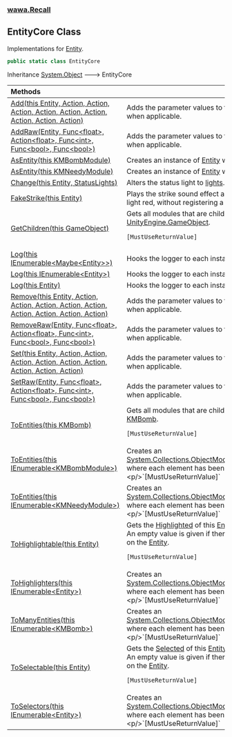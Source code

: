 ### [wawa.Recall](wawa.Recall.md 'wawa.Recall')

## EntityCore Class

Implementations for [Entity](Entity.md 'wawa.Recall.Entity').

```csharp
public static class EntityCore
```

Inheritance [System.Object](https://docs.microsoft.com/en-us/dotnet/api/System.Object 'System.Object') &#129106; EntityCore

| Methods | |
| :--- | :--- |
| [Add(this Entity, Action, Action, Action, Action, Action, Action, Action, Action, Action)](EntityCore.Add(Entity,Action,Action,Action,Action,Action,Action,Action,Action,Action).md 'wawa.Recall.EntityCore.Add(this wawa.Recall.Entity, System.Action, System.Action, System.Action, System.Action, System.Action, System.Action, System.Action, System.Action, System.Action)') | Adds the parameter values to the corresponding hooks, when applicable. |
| [AddRaw(Entity, Func&lt;float&gt;, Action&lt;float&gt;, Func&lt;int&gt;, Func&lt;bool&gt;, Func&lt;bool&gt;)](EntityCore.AddRaw(Entity,Func{float},Action{float},Func{int},Func{bool},Func{bool}).md 'wawa.Recall.EntityCore.AddRaw(wawa.Recall.Entity, System.Func<float>, System.Action<float>, System.Func<int>, System.Func<bool>, System.Func<bool>)') | Adds the parameter values to the corresponding hooks, when applicable. |
| [AsEntity(this KMBombModule)](EntityCore.AsEntity(KMBombModule).md 'wawa.Recall.EntityCore.AsEntity(this KMBombModule)') | Creates an instance of [Entity](Entity.md 'wawa.Recall.Entity') where [Solvable](Entity.Solvable.md 'wawa.Recall.Entity.Solvable') is set. |
| [AsEntity(this KMNeedyModule)](EntityCore.AsEntity(KMNeedyModule).md 'wawa.Recall.EntityCore.AsEntity(this KMNeedyModule)') | Creates an instance of [Entity](Entity.md 'wawa.Recall.Entity') where [Needy](Entity.Needy.md 'wawa.Recall.Entity.Needy') is set. |
| [Change(this Entity, StatusLights)](EntityCore.Change(Entity,StatusLights).md 'wawa.Recall.EntityCore.Change(this wawa.Recall.Entity, wawa.Recall.StatusLights)') | Alters the status light to [lights](EntityCore.Change(Entity,StatusLights).md#wawa.Recall.EntityCore.Change(thiswawa.Recall.Entity,wawa.Recall.StatusLights).lights 'wawa.Recall.EntityCore.Change(this wawa.Recall.Entity, wawa.Recall.StatusLights).lights'). |
| [FakeStrike(this Entity)](EntityCore.FakeStrike(Entity).md 'wawa.Recall.EntityCore.FakeStrike(this wawa.Recall.Entity)') | Plays the strike sound effect and flashes the status light red, without registering a strike. |
| [GetChildren(this GameObject)](EntityCore.GetChildren(GameObject).md 'wawa.Recall.EntityCore.GetChildren(this GameObject)') | Gets all modules that are children of a provided [UnityEngine.GameObject](https://docs.microsoft.com/en-us/dotnet/api/UnityEngine.GameObject 'UnityEngine.GameObject').<p/>`[MustUseReturnValue]` |
| [Log(this IEnumerable&lt;Maybe&lt;Entity&gt;&gt;)](EntityCore.Log(IEnumerable{Maybe{Entity}}).md 'wawa.Recall.EntityCore.Log(this System.Collections.Generic.IEnumerable<wawa.Optionals.Maybe<wawa.Recall.Entity>>)') | Hooks the logger to each instance. |
| [Log(this IEnumerable&lt;Entity&gt;)](EntityCore.Log(IEnumerable{Entity}).md 'wawa.Recall.EntityCore.Log(this System.Collections.Generic.IEnumerable<wawa.Recall.Entity>)') | Hooks the logger to each instance. |
| [Log(this Entity)](EntityCore.Log(Entity).md 'wawa.Recall.EntityCore.Log(this wawa.Recall.Entity)') | Hooks the logger to each instance. |
| [Remove(this Entity, Action, Action, Action, Action, Action, Action, Action, Action, Action)](EntityCore.Remove(Entity,Action,Action,Action,Action,Action,Action,Action,Action,Action).md 'wawa.Recall.EntityCore.Remove(this wawa.Recall.Entity, System.Action, System.Action, System.Action, System.Action, System.Action, System.Action, System.Action, System.Action, System.Action)') | Adds the parameter values to the corresponding hooks, when applicable. |
| [RemoveRaw(Entity, Func&lt;float&gt;, Action&lt;float&gt;, Func&lt;int&gt;, Func&lt;bool&gt;, Func&lt;bool&gt;)](EntityCore.RemoveRaw(Entity,Func{float},Action{float},Func{int},Func{bool},Func{bool}).md 'wawa.Recall.EntityCore.RemoveRaw(wawa.Recall.Entity, System.Func<float>, System.Action<float>, System.Func<int>, System.Func<bool>, System.Func<bool>)') | Adds the parameter values to the corresponding hooks, when applicable. |
| [Set(this Entity, Action, Action, Action, Action, Action, Action, Action, Action, Action)](EntityCore.Set(Entity,Action,Action,Action,Action,Action,Action,Action,Action,Action).md 'wawa.Recall.EntityCore.Set(this wawa.Recall.Entity, System.Action, System.Action, System.Action, System.Action, System.Action, System.Action, System.Action, System.Action, System.Action)') | Adds the parameter values to the corresponding hooks, when applicable. |
| [SetRaw(Entity, Func&lt;float&gt;, Action&lt;float&gt;, Func&lt;int&gt;, Func&lt;bool&gt;, Func&lt;bool&gt;)](EntityCore.SetRaw(Entity,Func{float},Action{float},Func{int},Func{bool},Func{bool}).md 'wawa.Recall.EntityCore.SetRaw(wawa.Recall.Entity, System.Func<float>, System.Action<float>, System.Func<int>, System.Func<bool>, System.Func<bool>)') | Adds the parameter values to the corresponding hooks, when applicable. |
| [ToEntities(this KMBomb)](EntityCore.ToEntities(KMBomb).md 'wawa.Recall.EntityCore.ToEntities(this KMBomb)') | Gets all modules that are children of a provided [KMBomb](https://docs.microsoft.com/en-us/dotnet/api/KMBomb 'KMBomb').<p/>`[MustUseReturnValue]` |
| [ToEntities(this IEnumerable&lt;KMBombModule&gt;)](EntityCore.ToEntities(IEnumerable{KMBombModule}).md 'wawa.Recall.EntityCore.ToEntities(this System.Collections.Generic.IEnumerable<KMBombModule>)') | Creates an [System.Collections.ObjectModel.ReadOnlyCollection&lt;&gt;](https://docs.microsoft.com/en-us/dotnet/api/System.Collections.ObjectModel.ReadOnlyCollection-1 'System.Collections.ObjectModel.ReadOnlyCollection`1') where each element has been converted.<p/>`[MustUseReturnValue]` |
| [ToEntities(this IEnumerable&lt;KMNeedyModule&gt;)](EntityCore.ToEntities(IEnumerable{KMNeedyModule}).md 'wawa.Recall.EntityCore.ToEntities(this System.Collections.Generic.IEnumerable<KMNeedyModule>)') | Creates an [System.Collections.ObjectModel.ReadOnlyCollection&lt;&gt;](https://docs.microsoft.com/en-us/dotnet/api/System.Collections.ObjectModel.ReadOnlyCollection-1 'System.Collections.ObjectModel.ReadOnlyCollection`1') where each element has been converted.<p/>`[MustUseReturnValue]` |
| [ToHighlightable(this Entity)](EntityCore.ToHighlightable(Entity).md 'wawa.Recall.EntityCore.ToHighlightable(this wawa.Recall.Entity)') | Gets the [Highlighted](Highlighted.md 'wawa.Recall.Highlighted') of this [Entity](Entity.md 'wawa.Recall.Entity').<br/>An empty value is given if there is no attached [Selected](Selected.md 'wawa.Recall.Selected') on the [Entity](Entity.md 'wawa.Recall.Entity').<br/><p/>`[MustUseReturnValue]` |
| [ToHighlighters(this IEnumerable&lt;Entity&gt;)](EntityCore.ToHighlighters(IEnumerable{Entity}).md 'wawa.Recall.EntityCore.ToHighlighters(this System.Collections.Generic.IEnumerable<wawa.Recall.Entity>)') | Creates an [System.Collections.ObjectModel.ReadOnlyCollection&lt;&gt;](https://docs.microsoft.com/en-us/dotnet/api/System.Collections.ObjectModel.ReadOnlyCollection-1 'System.Collections.ObjectModel.ReadOnlyCollection`1') where each element has been converted.<p/>`[MustUseReturnValue]` |
| [ToManyEntities(this IEnumerable&lt;KMBomb&gt;)](EntityCore.ToManyEntities(IEnumerable{KMBomb}).md 'wawa.Recall.EntityCore.ToManyEntities(this System.Collections.Generic.IEnumerable<KMBomb>)') | Creates an [System.Collections.ObjectModel.ReadOnlyCollection&lt;&gt;](https://docs.microsoft.com/en-us/dotnet/api/System.Collections.ObjectModel.ReadOnlyCollection-1 'System.Collections.ObjectModel.ReadOnlyCollection`1') where each element has been converted.<p/>`[MustUseReturnValue]` |
| [ToSelectable(this Entity)](EntityCore.ToSelectable(Entity).md 'wawa.Recall.EntityCore.ToSelectable(this wawa.Recall.Entity)') | Gets the [Selected](Selected.md 'wawa.Recall.Selected') of this [Entity](Entity.md 'wawa.Recall.Entity').<br/>An empty value is given if there is no attached [Selected](Selected.md 'wawa.Recall.Selected') on the [Entity](Entity.md 'wawa.Recall.Entity').<br/><p/>`[MustUseReturnValue]` |
| [ToSelectors(this IEnumerable&lt;Entity&gt;)](EntityCore.ToSelectors(IEnumerable{Entity}).md 'wawa.Recall.EntityCore.ToSelectors(this System.Collections.Generic.IEnumerable<wawa.Recall.Entity>)') | Creates an [System.Collections.ObjectModel.ReadOnlyCollection&lt;&gt;](https://docs.microsoft.com/en-us/dotnet/api/System.Collections.ObjectModel.ReadOnlyCollection-1 'System.Collections.ObjectModel.ReadOnlyCollection`1') where each element has been converted.<p/>`[MustUseReturnValue]` |
